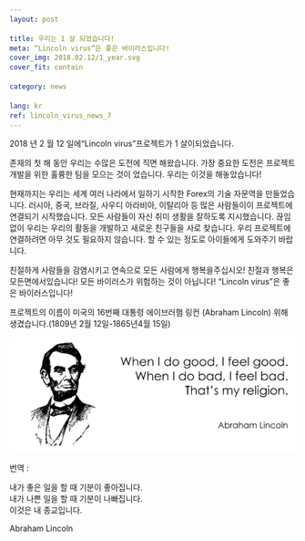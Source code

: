 ```yaml
---
layout: post

title: 우리는 1 살 되었습니다!
meta: “Lincoln virus”은 좋은 바이러스입니다!
cover_img: 2018.02.12/1_year.svg
cover_fit: contain

category: news

lang: kr
ref: lincoln_virus_news_7
---
```


2018 년 2 월 12 일에“Lincoln virus”프로젝트가 1 살이되었습니다.

존재의 첫 해 동안 우리는 수많은 도전에 직면 해왔습니다.
가장 중요한 도전은 프로젝트 개발을 위한 훌륭한 팀을 모으는 것이 었습니다.
우리는 이것을 해놓았습니다!

현재까지는 우리는 세계 여러 나라에서 일하기 시작한 Forex의 기술 자문역을 만들었습니다.
러시아, 중국, 브라질, 사우디 아라비아, 이탈리아 등 많은 사람들이이 프로젝트에 연결되기 시작했습니다.
모든 사람들이 자신 취미 생활을 잘하도록 지시했습니다.
끊임없이 우리는 우리의 활동을 개발하고 새로운 친구들을 사로 찾습니다.
우리 프로젝트에 연결하려면 아무 것도 필요하지 않습니다.
할 수 있는 정도로 아이들에게 도와주기 바랍니다.

친절하게 사람들을 감염시키고 연속으로 모든 사람에게 행복을주십시오!
친절과 행복은 모든면에서있습니다!
모든 바이러스가 위험하는 것이 아닙니다!
“Lincoln virus”은 좋은 바이러스입니다!

프로젝트의 이름이 미국의 16번째 대통령 에이브러햄 링컨 (Abraham Lincoln) 위해 생겼습니다.(1809년 2월 12일-1865년4월 15일)

<a data-fancybox="gallery" href="/img/news/2018.02.12/Lincoln.svg"><img src="/img/news/2018.02.12/Lincoln.svg" alt=""></a>

번역 :  

내가 좋은 일을 할 때 기분이 좋아집니다.  
내가 나쁜 일을 할 때 기분이 나빠집니다.  
이것은 내 종교입니다.  

Abraham Lincoln
